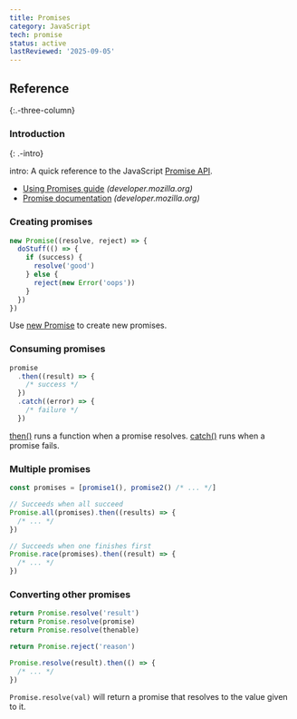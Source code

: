 ```yaml
---
title: Promises
category: JavaScript
tech: promise
status: active
lastReviewed: '2025-09-05'
---
```


## Reference
{:.-three-column}

### Introduction
{: .-intro}

intro: A quick reference to the JavaScript [Promise API](https://developer.mozilla.org/en-US/docs/Web/JavaScript/Reference/Global_Objects/Promise).

- [Using Promises guide](https://developer.mozilla.org/en-US/docs/Web/JavaScript/Guide/Using_promises) _(developer.mozilla.org)_
- [Promise documentation](https://developer.mozilla.org/en-US/docs/Web/JavaScript/Reference/Global_Objects/Promise) _(developer.mozilla.org)_

### Creating promises

```js
new Promise((resolve, reject) => {
  doStuff(() => {
    if (success) {
      resolve('good')
    } else {
      reject(new Error('oops'))
    }
  })
})
```

Use [new Promise](https://developer.mozilla.org/en-US/docs/Web/JavaScript/Reference/Global_Objects/Promise#Constructor) to create new promises.

### Consuming promises

```js
promise
  .then((result) => {
    /* success */
  })
  .catch((error) => {
    /* failure */
  })
```

[then()](https://developer.mozilla.org/en-US/docs/Web/JavaScript/Reference/Global_Objects/Promise/then) runs a function when a promise resolves. [catch()](https://developer.mozilla.org/en-US/docs/Web/JavaScript/Reference/Global_Objects/Promise/catch) runs when a promise fails.

### Multiple promises

```js
const promises = [promise1(), promise2() /* ... */]
```

```js
// Succeeds when all succeed
Promise.all(promises).then((results) => {
  /* ... */
})
```

```js
// Succeeds when one finishes first
Promise.race(promises).then((result) => {
  /* ... */
})
```

### Converting other promises

```js
return Promise.resolve('result')
return Promise.resolve(promise)
return Promise.resolve(thenable)

return Promise.reject('reason')

Promise.resolve(result).then(() => {
  /* ... */
})
```

`Promise.resolve(val)` will return a promise that resolves to the value given to it.
